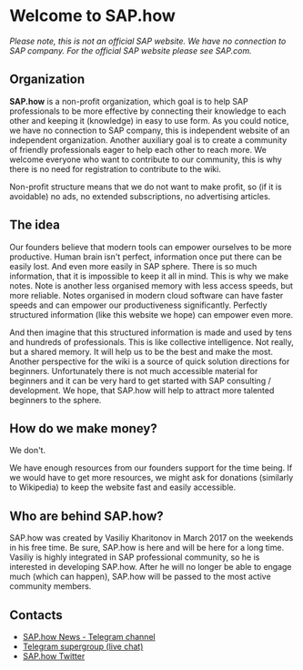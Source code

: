 # Welcome to SAP.how

_Please note, this is not an official SAP website. We have no connection to SAP company. For the official SAP website please see SAP.com._

## Organization

**SAP.how** is a non-profit organization, which goal is to help SAP professionals to be more effective by connecting their knowledge to each other and keeping it (knowledge) in easy to use form. As you could notice, we have no connection to SAP company, this is independent website of an independent organization. Another auxiliary goal is to create a community of friendly professionals eager to help each other to reach more. We welcome everyone who want to contribute to our community, this is why there is no need for registration to contribute to the wiki.

Non-profit structure means that we do not want to make profit, so (if it is avoidable) no ads, no extended subscriptions, no advertising articles.

## The idea

Our founders believe that modern tools can empower ourselves to be more productive.
Human brain isn't perfect, information once put there can be easily lost. And even more easily in SAP sphere. There is so much information, that it is impossible to keep it all in mind. This is why we make notes. Note is another less organised memory with less access speeds, but more reliable. Notes organised in modern cloud software can have faster speeds and can empower our productiveness significantly. Perfectly structured information (like this website we hope) can empower even more.

And then imagine that this structured information is made and used by tens and hundreds of professionals. This is like collective intelligence. Not really, but a shared memory. It will help us to be the best and make the most.
Another perspective for the wiki is a source of quick solution directions for beginners. Unfortunately there is not much accessible material for beginners and it can be very hard to get started with SAP consulting / development. We hope, that SAP.how will help to attract more talented beginners to the sphere.

## How do we make money?

We don't.

We have enough resources from our founders support for the time being. If we would have to get more resources, we might ask for donations (similarly to Wikipedia) to keep the website fast and easily accessible.

## Who are behind SAP.how?

SAP.how was created by Vasiliy Kharitonov in March 2017 on the weekends in his free time. Be sure, SAP.how is here and will be here for a long time. Vasiliy is highly integrated in SAP professional community, so he is interested in developing SAP.how. After he will no longer be able to engage much (which can happen), SAP.how will be passed to the most active community members.

## Contacts

- [SAP.how News - Telegram channel](https://t.me/saphow)
- [Telegram supergroup (live chat)](https://t.me/joinchat/AAAAAELp3l6QtC28MD8w0A)
- [SAP.how Twitter](https://twitter.com/wikiSAPhow)
